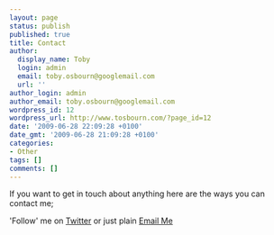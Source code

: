 ```yaml
---
layout: page
status: publish
published: true
title: Contact
author:
  display_name: Toby
  login: admin
  email: toby.osbourn@googlemail.com
  url: ''
author_login: admin
author_email: toby.osbourn@googlemail.com
wordpress_id: 12
wordpress_url: http://www.tosbourn.com/?page_id=12
date: '2009-06-28 22:09:28 +0100'
date_gmt: '2009-06-28 21:09:28 +0100'
categories:
- Other
tags: []
comments: []
---
```

<p>If you want to get in touch about anything here are the ways you can contact me;</p>
<p>'Follow' me on <a href="http://www.twitter.com/tosbourn">Twitter</a> or just plain <a href="mailto:toby.osbourn@googlemail.com">Email Me</a></p>
